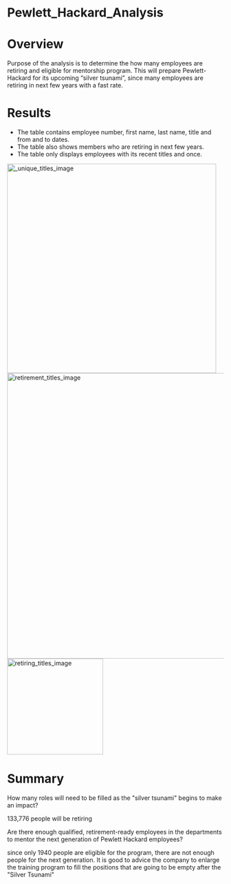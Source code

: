 # Pewlett_Hackard_Analysis


# Overview

Purpose of the analysis is to determine the how many employees are retiring and eligible for mentorship program. This will prepare Pewlett-Hackard for its upcoming “silver tsunami”, since many employees are retiring in next few years with a fast rate. 


# Results

* The table contains employee number, first name, last name, title and from and to dates. 
*	The table also shows members who are retiring in next few years. 
* The table only displays employees with its recent titles and once. 

<img width="486" alt="_unique_titles_image" src="https://user-images.githubusercontent.com/100255000/170593261-b314f333-fdf9-431a-b641-e9eb80deb153.png">
<img width="663" alt="retirement_titles_image" src="https://user-images.githubusercontent.com/100255000/170593270-4988d6b0-5a38-4f1d-b7fc-58872ec88b7f.png">
<img width="223" alt="retiring_titles_image" src="https://user-images.githubusercontent.com/100255000/170593278-887cd1dd-930b-447d-a208-515ec20199ad.png">


# Summary 
How many roles will need to be filled as the "silver tsunami" begins to make an impact?

133,776 people will be retiring

Are there enough qualified, retirement-ready employees in the departments to mentor the next generation of Pewlett Hackard employees?

since only 1940 people are eligible for the program, there are not enough people for the next generation. It is good to advice the company to 
enlarge the training program to fill the positions that are going to be empty after the "Silver Tsunami" 
